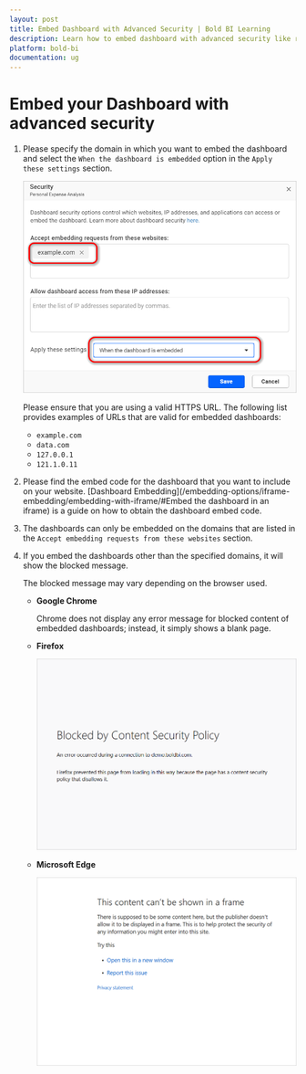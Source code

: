 ```yaml
---
layout: post
title: Embed Dashboard with Advanced Security | Bold BI Learning
description: Learn how to embed dashboard with advanced security like restricting embedded dashboard access to specific domains or IP addresses.
platform: bold-bi
documentation: ug
---
```


# Embed your Dashboard with advanced security

1. Please specify the domain in which you want to embed the dashboard and select the `When the dashboard is embedded` option in the `Apply these settings` section.

    ![Update Embed settings](/static/assets/iFrame-based/images/update-embed-settings.png)

    Please ensure that you are using a valid HTTPS URL. The following list provides examples of URLs that are valid for embedded dashboards:

      * `example.com`
      * `data.com`
      * `127.0.0.1`
      * `121.1.0.11`

2. Please find the embed code for the dashboard that you want to include on your website. [Dashboard Embedding](/embedding-options/iframe-embedding/embedding-with-iframe/#Embed the dashboard in an iframe) is a guide on how to obtain the dashboard embed code.

3. The dashboards can only be embedded on the domains that are listed in the `Accept embedding requests from these websites` section.

4. If you embed the dashboards other than the specified domains, it will show the blocked message.  

    The blocked message may vary depending on the browser used.

    * **Google Chrome**

        Chrome does not display any error message for blocked content of embedded dashboards; instead, it simply shows a blank page.

    * **Firefox**

        ![firefox error page](/static/assets/iFrame-based/images/content-blocked-firefox.png)

    * **Microsoft Edge**

        ![Edge error page](/static/assets/iFrame-based/images/content-blocked-edge.png)